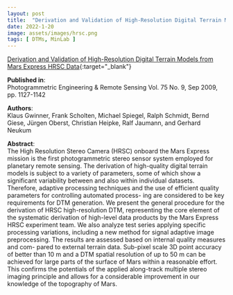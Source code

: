 ```yaml
---
layout: post
title:  "Derivation and Validation of High-Resolution Digital Terrain Models from Mars Express HRSC Data"
date: 2022-1-20
image: assets/images/hrsc.png
tags: [ DTMs, MinLab ]
---
```


[Derivation and Validation of High-Resolution Digital Terrain Models from Mars Express HRSC Data](https://www.ingentaconnect.com/content/asprs/pers/2009/00000075/00000009/art00007?crawler=true){:target="_blank"}  


**Published in**:   
Photogrammetric Engineering & Remote Sensing Vol. 75 No. 9, Sep 2009, pp. 1127-1142  

**Authors**:   
Klaus Gwinner, Frank Scholten, Michael Spiegel, Ralph Schmidt, Bernd Giese, Jürgen Oberst, Christian Heipke, Ralf Jaumann, and Gerhard Neukum

**Abstract**:   
The High Resolution Stereo Camera (HRSC) onboard the Mars Express mission is the first photogrammetric stereo sensor system employed for planetary remote sensing. The derivation of high-quality digital terrain models is subject to
a variety of parameters, some of which show a significant variability between and also within individual datasets. Therefore, adaptive processing techniques and the use of efficient quality parameters for controlling automated process- ing are considered to be key requirements for DTM generation. We present the general procedure for the derivation of HRSC high-resolution DTM, representing the core element of the systematic derivation of high-level data products by the Mars Express HRSC experiment team. We also analyze test series applying specific processing variations, including a new method for signal adaptive image preprocessing. The results are assessed based on internal quality measures and com- pared to external terrain data. Sub-pixel scale 3D point accuracy of better than 10 m and a DTM spatial resolution of up to 50 m can be achieved for large parts of the surface of Mars within a reasonable effort. This confirms the potentials of the applied along-track multiple stereo imaging principle and allows for a considerable improvement in our knowledge of the topography of Mars.